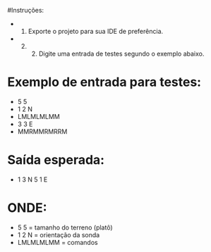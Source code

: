 #Instruções:

- 1. Exporte o projeto para sua IDE de preferência.
- 2. 2. Digite uma entrada de testes segundo o exemplo abaixo.

# Exemplo de entrada para testes:
- 5 5
- 1 2 N
- LMLMLMLMM
- 3 3 E
- MMRMMRMRRM

# Saída esperada:
- 1 3 N
5 1 E

# ONDE:
- 5 5  = tamanho do terreno (platô)
- 1 2 N = orientação da sonda
- LMLMLMLMM = comandos

